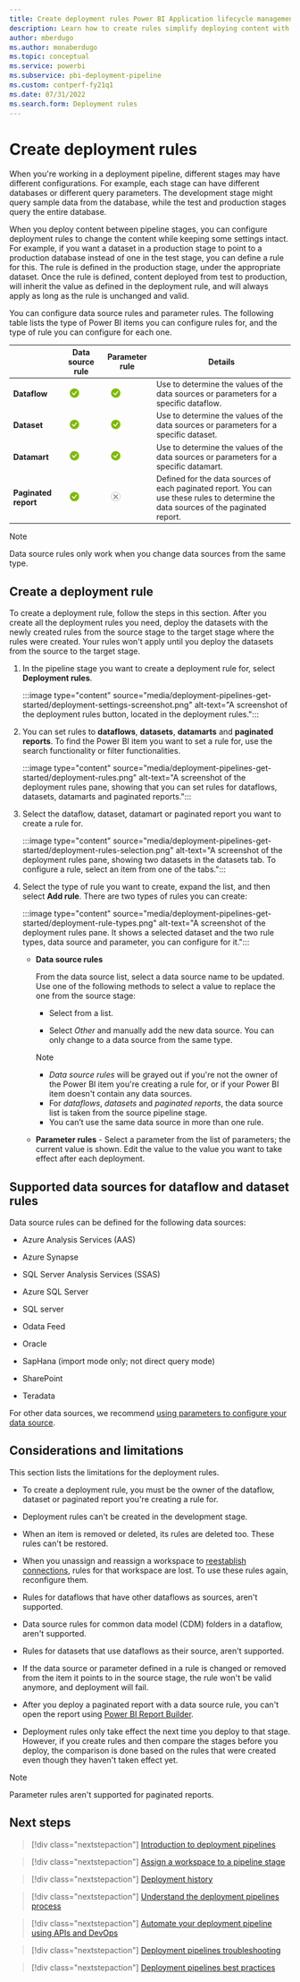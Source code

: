 ```yaml
---
title: Create deployment rules Power BI Application lifecycle management (ALM)
description: Learn how to create rules simplify deploying content with the Power BI Application lifecycle management (ALM) tool
author: mberdugo
ms.author: monaberdugo
ms.topic: conceptual
ms.service: powerbi
ms.subservice: pbi-deployment-pipeline
ms.custom: contperf-fy21q1
ms.date: 07/31/2022
ms.search.form: Deployment rules
---
```


# Create deployment rules

When you're working in a deployment pipeline, different stages may have different configurations. For example, each stage can have different databases or different query parameters. The development stage might query sample data from the database, while the test and production stages query the entire database.

When you deploy content between pipeline stages, you can configure deployment rules to change the content while keeping some settings intact. For example, if you want a dataset in a production stage to point to a production database instead of one in the test stage, you can define a rule for this. The rule is defined in the production stage, under the appropriate dataset. Once the rule is defined, content deployed from test to production, will inherit the value as defined in the deployment rule, and will always apply as long as the rule is unchanged and valid.

You can configure data source rules and parameter rules. The following table lists the type of Power BI items you can configure rules for, and the type of rule you can configure for each one.

||Data source rule  |Parameter rule  |Details  |
|---------|---------|---------|---------|
|**Dataflow**         |![Applies to.](../media/yes.png) |![Applies to.](../media/yes.png) |Use to determine the values of the data sources or parameters for a specific dataflow. |
|**Dataset**          |![Applies to.](../media/yes.png) |![Applies to.](../media/yes.png) |Use to determine the values of the data sources or parameters for a specific dataset.         |
|**Datamart**          |![Applies to.](../media/yes.png) |![Applies to.](../media/yes.png) |Use to determine the values of the data sources or parameters for a specific datamart.         |
|**Paginated report** |![Applies to.](../media/yes.png) |![Does not apply to.](../media/no.png) |Defined for the data sources of each paginated report. You can use these rules to determine the data sources of the paginated report. |

>[!NOTE]
> Data source rules only work when you change data sources from the same type.

## Create a deployment rule

To create a deployment rule, follow the steps in this section. After you create all the deployment rules you need, deploy the datasets with the newly created rules from the source stage to the target stage where the rules were created. Your rules won't apply until you deploy the datasets from the source to the target stage.

1. In the pipeline stage you want to create a deployment rule for, select **Deployment rules**.

    :::image type="content" source="media/deployment-pipelines-get-started/deployment-settings-screenshot.png" alt-text="A screenshot of the deployment rules button, located in the deployment rules.":::

2. You can set rules to **dataflows**, **datasets**, **datamarts** and **paginated reports**. To find the Power BI item you want to set a rule for, use the search functionality or filter functionalities.

    :::image type="content" source="media/deployment-pipelines-get-started/deployment-rules.png" alt-text="A screenshot of the deployment rules pane, showing that you can set rules for dataflows, datasets, datamarts and paginated reports.":::

3. Select the dataflow, dataset, datamart or paginated report you want to create a rule for.

    :::image type="content" source="media/deployment-pipelines-get-started/deployment-rules-selection.png" alt-text="A screenshot of the deployment rules pane, showing two datasets in the datasets tab. To configure a rule, select an item from one of the tabs.":::

4. Select the type of rule you want to create, expand the list, and then select **Add rule**. There are two types of rules you can create:

    :::image type="content" source="media/deployment-pipelines-get-started/deployment-rule-types.png" alt-text="A screenshot of the deployment rules pane. It shows a selected dataset and the two rule types, data source and parameter, you can configure for it.":::

    * **Data source rules**

        From the data source list, select a data source name to be updated. Use one of the following methods to select a value to replace the one from the source stage:

        * Select from a list.

        * Select *Other* and manually add the new data source. You can only change to a data source from the same type.

        >[!NOTE]
        >
        >* *Data source rules* will be grayed out if you're not the owner of the Power BI item you're creating a rule for, or if your Power BI item doesn't contain any data sources.
        >* For *dataflows*, *datasets* and *paginated reports*, the data source list is taken from the source pipeline stage.
        >* You can’t use the same data source in more than one rule.

    * **Parameter rules** - Select a parameter from the list of parameters; the current value is shown. Edit the value to the value you want to take effect after each deployment.

## Supported data sources for dataflow and dataset rules

Data source rules can be defined for the following data sources:

* Azure Analysis Services (AAS)

* Azure Synapse

* SQL Server Analysis Services (SSAS)

* Azure SQL Server

* SQL server

* Odata Feed

* Oracle

* SapHana (import mode only; not direct query mode)

* SharePoint

* Teradata

For other data sources, we recommend [using parameters to configure your data source](deployment-pipelines-best-practices.md#use-parameters-in-your-model).

## Considerations and limitations

This section lists the limitations for the deployment rules.

* To create a deployment rule, you must be the owner of the dataflow, dataset or paginated report you're creating a rule for.

* Deployment rules can't be created in the development stage.

* When an item is removed or deleted, its rules are deleted too. These rules can't be restored.

* When you unassign and reassign a workspace to [reestablish connections](deployment-pipelines-troubleshooting.yml#how-do-i-reestablish-connections-after-deployment-), rules for that workspace are lost. To use these rules again, reconfigure them.

* Rules for dataflows that have other dataflows as sources, aren't supported.

* Data source rules for common data model (CDM) folders in a dataflow, aren't supported.

* Rules for datasets that use dataflows as their source, aren't supported.

* If the data source or parameter defined in a rule is changed or removed from the item it points to in the source stage, the rule won't be valid anymore, and deployment will fail.

* After you deploy a paginated report with a data source rule, you can't open the report using [Power BI Report Builder](../paginated-reports/report-builder-power-bi.md).

* Deployment rules only take effect the next time you deploy to that stage. However, if you create rules and then compare the stages before you deploy, the comparison is done based on the rules that were created even though they haven't taken effect yet.

>[!NOTE]
>Parameter rules aren't supported for paginated reports.

## Next steps

>[!div class="nextstepaction"]
>[Introduction to deployment pipelines](deployment-pipelines-overview.md)

>[!div class="nextstepaction"]
>[Assign a workspace to a pipeline stage](deployment-pipelines-assign.md)

>[!div class="nextstepaction"]
>[Deployment history](deployment-pipelines-history.md)

>[!div class="nextstepaction"]
>[Understand the deployment pipelines process](deployment-pipelines-process.md)

>[!div class="nextstepaction"]
>[Automate your deployment pipeline using APIs and DevOps](deployment-pipelines-automation.md)

>[!div class="nextstepaction"]
>[Deployment pipelines troubleshooting](deployment-pipelines-troubleshooting.yml)

>[!div class="nextstepaction"]
>[Deployment pipelines best practices](deployment-pipelines-best-practices.md)

